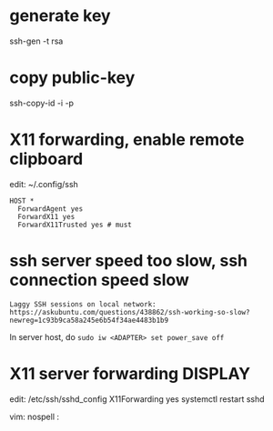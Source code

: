 # generate key
ssh-gen -t rsa

# copy public-key
ssh-copy-id -i <my-public-key> -p <port> <Destination>


# X11 forwarding, enable remote clipboard
edit: ~/.config/ssh
```
HOST *
  ForwardAgent yes
  ForwardX11 yes
  ForwardX11Trusted yes # must
```

# ssh server speed too slow, ssh connection speed slow
    Laggy SSH sessions on local network: https://askubuntu.com/questions/438862/ssh-working-so-slow?newreg=1c93b9ca58a245e6b54f34ae4483b1b9
In server host, do
`sudo iw <ADAPTER> set power_save off`

# X11 server forwarding DISPLAY
edit: /etc/ssh/sshd_config
    X11Forwarding yes
systemctl restart sshd



vim: nospell :
